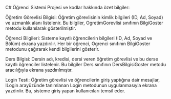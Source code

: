 C# Öğrenci Sistemi Projesi ve kodlar  hakkında özet bilgiler:

Öğretim Görevlisi Bilgisi:
Öğretim görevlisinin kimlik bilgileri (ID, Ad, Soyad) ve uzmanlık alanı listelenir. Bu bilgiler, OgretimGorevlisi sınıfının BilgiGoster metodu kullanılarak gösterilmiştir.

Öğrenci Bilgileri:
Sisteme kayıtlı öğrencilerin bilgileri (ID, Ad, Soyad ve Bölüm) ekrana yazdırılır. Her bir öğrenci, Ogrenci sınıfının BilgiGoster metodunu çağırarak kendi bilgilerini gösterir.

Ders Bilgisi:
Dersin adı, kredisi, dersi veren öğretim görevlisi ve bu derse kayıtlı öğrenciler listelenir. Bu bilgiler Ders sınıfının DersBilgisiGoster metodu aracılığıyla ekrana yazdırılmıştır.

Login Testi:
Öğretim görevlisi ve öğrencilerin giriş yaptığına dair mesajlar, ILogin arayüzünde tanımlanan Login metodunun uygulanmasıyla ekrana yazdırılır. Bu, sisteme giriş yapan kullanıcıları temsil eder.


